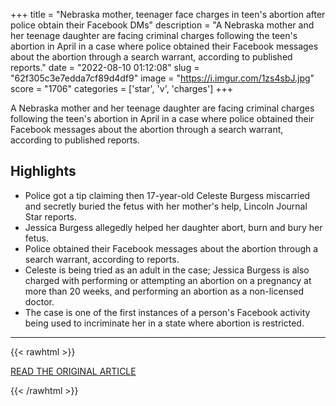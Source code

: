 +++
title = "Nebraska mother, teenager face charges in teen's abortion after police obtain their Facebook DMs"
description = "A Nebraska mother and her teenage daughter are facing criminal charges following the teen's abortion in April in a case where police obtained their Facebook messages about the abortion through a search warrant, according to published reports."
date = "2022-08-10 01:12:08"
slug = "62f305c3e7edda7cf89d4df9"
image = "https://i.imgur.com/1zs4sbJ.jpg"
score = "1706"
categories = ['star', 'v', 'charges']
+++

A Nebraska mother and her teenage daughter are facing criminal charges following the teen's abortion in April in a case where police obtained their Facebook messages about the abortion through a search warrant, according to published reports.

## Highlights

- Police got a tip claiming then 17-year-old Celeste Burgess miscarried and secretly buried the fetus with her mother's help, Lincoln Journal Star reports.
- Jessica Burgess allegedly helped her daughter abort, burn and bury her fetus.
- Police obtained their Facebook messages about the abortion through a search warrant, according to reports.
- Celeste is being tried as an adult in the case; Jessica Burgess is also charged with performing or attempting an abortion on a pregnancy at more than 20 weeks, and performing an abortion as a non-licensed doctor.
- The case is one of the first instances of a person's Facebook activity being used to incriminate her in a state where abortion is restricted.

---

{{< rawhtml >}}
  <p class="article-category">
    <a target="_blank" href="https://www.cbsnews.com/sanfrancisco/news/facebook-nebraska-abortion-police-warrant-messages-celeste-jessica-burgess-madison-county/">READ THE ORIGINAL ARTICLE</a>
  </p>
{{< /rawhtml >}}
